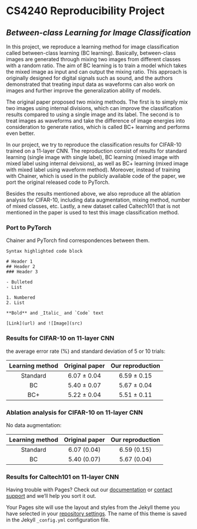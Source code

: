 # CS4240 Reproducibility Project

## _Between-class Learning for Image Classification_

In this project, we reproduce a learning method for image classification called between-class learning (BC learning). Basically, between-class images are generated through mixing two images from different classes with a random ratio. The aim of BC learning is to train a model which takes the mixed image as input and can output the mixing ratio. This approach is originally designed for digital signals such as sound, and the authors demonstrated that treating input data as waveforms can also work on images and further improve the generalization ability of models. 

The original paper proposed two mixing methods. The first is to simply mix two images using internal divisions, which can improve the classification results compared to using a single image and its label. The second is to treat images as waveforms and take the difference of image energies into consideration to generate ratios, which is called BC+ learning and performs even better.

In our project, we try to reproduce the classification results for CIFAR-10 trained on a 11-layer CNN. The reproduction consist of results for standard learning (single image with single label), BC learning (mixed image with mixed label using internal deivsions), as well as BC+ learning (mixed image with mixed label using waveform method). Moreover, instead of training with Chainer, which is used in the publicly available code of the paper, we port the original released code to PyTorch.

Besides the results mentioned above, we also reproduce all the ablation analysis for CIFAR-10, including data augmentation, mixing method, number of mixed classes, etc. Lastly, a new dataset called Caltech101 that is not mentioned in the paper is used to test this image classification method. 

### Port to PyTorch

Chainer and PyTorch 
find correspondences between them.

```
Syntax highlighted code block

# Header 1
## Header 2
### Header 3

- Bulleted
- List

1. Numbered
2. List

**Bold** and _Italic_ and `Code` text

[Link](url) and ![Image](src)
```

### Results for CIFAR-10 on 11-layer CNN

the average error rate (%) and standard deviation of 5 or 10 trials:

| Learning method| Original paper | Our reproduction |
|      :----:    |     :----:     |      :----:      |
|     Standard   |   6.07 ± 0.04  |    6.59 ± 0.15   | 
|        BC      |   5.40 ± 0.07  |    5.67 ± 0.04   | 
|       BC+      |   5.22 ± 0.04  |    5.51 ± 0.11   | 


### Ablation analysis for CIFAR-10 on 11-layer CNN

No data augmentation:

| Learning method| Original paper | Our reproduction |
|      :----:    |     :----:     |      :----:      |
|     Standard   |   6.07 (0.04)  |    6.59 (0.15)   | 
|        BC      |   5.40 (0.07)  |    5.67 (0.04)   |  

### Results for Caltech101 on 11-layer CNN

Having trouble with Pages? Check out our [documentation](https://help.github.com/categories/github-pages-basics/) or [contact support](https://github.com/contact) and we’ll help you sort it out.

Your Pages site will use the layout and styles from the Jekyll theme you have selected in your [repository settings](https://github.com/bbbaiqian/bbbaiqian.github.io/settings). The name of this theme is saved in the Jekyll `_config.yml` configuration file.
